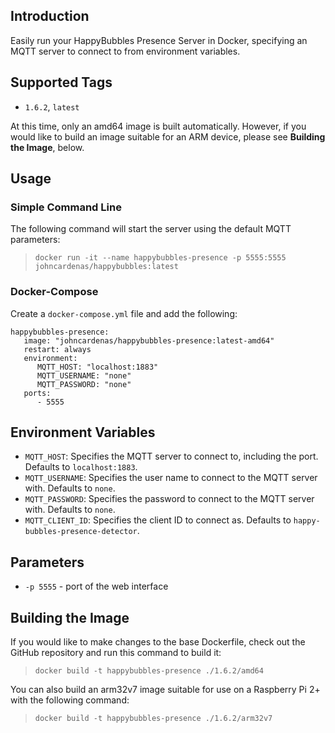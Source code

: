 ## Introduction
Easily run your HappyBubbles Presence Server in Docker, specifying an MQTT server to connect to from environment variables.

## Supported Tags
* `1.6.2`, `latest`

At this time, only an amd64 image is built automatically. However, if you would like to build an image suitable for an ARM device, please see **Building the Image**, below.

## Usage
### Simple Command Line
The following command will start the server using the default MQTT parameters:
>`docker run -it --name happybubbles-presence -p 5555:5555 johncardenas/happybubbles:latest`

### Docker-Compose
Create a `docker-compose.yml` file and add the following:
```
happybubbles-presence:
   image: "johncardenas/happybubbles-presence:latest-amd64"
   restart: always
   environment:
      MQTT_HOST: "localhost:1883"
      MQTT_USERNAME: "none"
      MQTT_PASSWORD: "none"
   ports:
      - 5555
```

## Environment Variables
* `MQTT_HOST`: Specifies the MQTT server to connect to, including the port. Defaults to `localhost:1883`.
* `MQTT_USERNAME`: Specifies the user name to connect to the MQTT server with. Defaults to `none`.
* `MQTT_PASSWORD`: Specifies the password to connect to the MQTT server with. Defaults to `none`.
* `MQTT_CLIENT_ID`: Specifies the client ID to connect as. Defaults to `happy-bubbles-presence-detector`.

## Parameters
* `-p 5555` - port of the web interface

## Building the Image
If you would like to make changes to the base Dockerfile, check out the GitHub repository and run this command to build it:

>`docker build -t happybubbles-presence ./1.6.2/amd64`

You can also build an arm32v7 image suitable for use on a Raspberry Pi 2+ with the following command:

>`docker build -t happybubbles-presence ./1.6.2/arm32v7`
